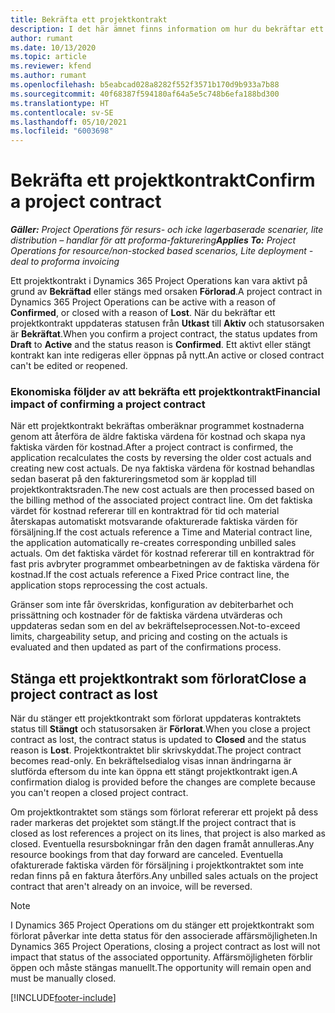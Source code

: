 ```yaml
---
title: Bekräfta ett projektkontrakt
description: I det här ämnet finns information om hur du bekräftar ett kontrakt i Project Operations.
author: rumant
ms.date: 10/13/2020
ms.topic: article
ms.reviewer: kfend
ms.author: rumant
ms.openlocfilehash: b5eabcad028a8282f552f3571b170d9b933a7b88
ms.sourcegitcommit: 40f68387f594180af64a5e5c748b6efa188bd300
ms.translationtype: HT
ms.contentlocale: sv-SE
ms.lasthandoff: 05/10/2021
ms.locfileid: "6003698"
---
```

# <a name="confirm-a-project-contract"></a><span data-ttu-id="a06d9-103">Bekräfta ett projektkontrakt</span><span class="sxs-lookup"><span data-stu-id="a06d9-103">Confirm a project contract</span></span>

<span data-ttu-id="a06d9-104">_**Gäller:** Project Operations för resurs- och icke lagerbaserade scenarier, lite distribution – handlar för att proforma-fakturering_</span><span class="sxs-lookup"><span data-stu-id="a06d9-104">_**Applies To:** Project Operations for resource/non-stocked based scenarios, Lite deployment - deal to proforma invoicing_</span></span>

<span data-ttu-id="a06d9-105">Ett projektkontrakt i Dynamics 365 Project Operations kan vara aktivt på grund av **Bekräftad** eller stängs med orsaken **Förlorad**.</span><span class="sxs-lookup"><span data-stu-id="a06d9-105">A project contract in Dynamics 365 Project Operations can be active with a reason of **Confirmed**, or closed with a reason of **Lost**.</span></span> <span data-ttu-id="a06d9-106">När du bekräftar ett projektkontrakt uppdateras statusen från **Utkast** till **Aktiv** och statusorsaken är **Bekräftat**.</span><span class="sxs-lookup"><span data-stu-id="a06d9-106">When you confirm a project contract, the status updates from **Draft** to **Active** and the status reason is **Confirmed**.</span></span> <span data-ttu-id="a06d9-107">Ett aktivt eller stängt kontrakt kan inte redigeras eller öppnas på nytt.</span><span class="sxs-lookup"><span data-stu-id="a06d9-107">An active or closed contract can't be edited or reopened.</span></span> 

### <a name="financial-impact-of-confirming-a-project-contract"></a><span data-ttu-id="a06d9-108">Ekonomiska följder av att bekräfta ett projektkontrakt</span><span class="sxs-lookup"><span data-stu-id="a06d9-108">Financial impact of confirming a project contract</span></span>

<span data-ttu-id="a06d9-109">När ett projektkontrakt bekräftas omberäknar programmet kostnaderna genom att återföra de äldre faktiska värdena för kostnad och skapa nya faktiska värden för kostnad.</span><span class="sxs-lookup"><span data-stu-id="a06d9-109">After a project contract is confirmed, the application recalculates the costs by reversing the older cost actuals and creating new cost actuals.</span></span> <span data-ttu-id="a06d9-110">De nya faktiska värdena för kostnad behandlas sedan baserat på den faktureringsmetod som är kopplad till projektkontraktsraden.</span><span class="sxs-lookup"><span data-stu-id="a06d9-110">The new cost actuals are then processed based on the billing method of the associated project contract line.</span></span> <span data-ttu-id="a06d9-111">Om det faktiska värdet för kostnad refererar till en kontraktrad för tid och material återskapas automatiskt motsvarande ofakturerade faktiska värden för försäljning.</span><span class="sxs-lookup"><span data-stu-id="a06d9-111">If the cost actuals reference a Time and Material contract line, the application automatically re-creates corresponding unbilled sales actuals.</span></span> <span data-ttu-id="a06d9-112">Om det faktiska värdet för kostnad refererar till en kontraktrad för fast pris avbryter programmet ombearbetningen av de faktiska värdena för kostnad.</span><span class="sxs-lookup"><span data-stu-id="a06d9-112">If the cost actuals reference a Fixed Price contract line, the application stops reprocessing the cost actuals.</span></span>

<span data-ttu-id="a06d9-113">Gränser som inte får överskridas, konfiguration av debiterbarhet och prissättning och kostnader för de faktiska värdena utvärderas och uppdateras sedan som en del av bekräftelseprocessen.</span><span class="sxs-lookup"><span data-stu-id="a06d9-113">Not-to-exceed limits, chargeability setup, and pricing and costing on the actuals is evaluated and then updated as part of the confirmations process.</span></span>

## <a name="close-a-project-contract-as-lost"></a><span data-ttu-id="a06d9-114">Stänga ett projektkontrakt som förlorat</span><span class="sxs-lookup"><span data-stu-id="a06d9-114">Close a project contract as lost</span></span>

<span data-ttu-id="a06d9-115">När du stänger ett projektkontrakt som förlorat uppdateras kontraktets status till **Stängt** och statusorsaken är **Förlorat**.</span><span class="sxs-lookup"><span data-stu-id="a06d9-115">When you close a project contract as lost, the contract status is updated to **Closed** and the status reason is **Lost**.</span></span> <span data-ttu-id="a06d9-116">Projektkontraktet blir skrivskyddat.</span><span class="sxs-lookup"><span data-stu-id="a06d9-116">The project contract becomes read-only.</span></span> <span data-ttu-id="a06d9-117">En bekräftelsedialog visas innan ändringarna är slutförda eftersom du inte kan öppna ett stängt projektkontrakt igen.</span><span class="sxs-lookup"><span data-stu-id="a06d9-117">A confirmation dialog is provided before the changes are complete because you can't reopen a closed project contract.</span></span>

<span data-ttu-id="a06d9-118">Om projektkontraktet som stängs som förlorat refererar ett projekt på dess rader markeras det projektet som stängt.</span><span class="sxs-lookup"><span data-stu-id="a06d9-118">If the project contract that is closed as lost references a project on its lines, that project is also marked as closed.</span></span> <span data-ttu-id="a06d9-119">Eventuella resursbokningar från den dagen framåt annulleras.</span><span class="sxs-lookup"><span data-stu-id="a06d9-119">Any resource bookings from that day forward are canceled.</span></span> <span data-ttu-id="a06d9-120">Eventuella ofakturerade faktiska värden för försäljning i projektkontraktet som inte redan finns på en faktura återförs.</span><span class="sxs-lookup"><span data-stu-id="a06d9-120">Any unbilled sales actuals on the project contract that aren't already on an invoice, will be reversed.</span></span>

> [!NOTE]
> <span data-ttu-id="a06d9-121">I Dynamics 365 Project Operations om du stänger ett projektkontrakt som förlorat påverkar inte detta status för den associerade affärsmöjligheten.</span><span class="sxs-lookup"><span data-stu-id="a06d9-121">In Dynamics 365 Project Operations, closing a project contract as lost will not impact that status of the associated opportunity.</span></span> <span data-ttu-id="a06d9-122">Affärsmöjligheten förblir öppen och måste stängas manuellt.</span><span class="sxs-lookup"><span data-stu-id="a06d9-122">The opportunity will remain open and must be manually closed.</span></span>


[!INCLUDE[footer-include](../../includes/footer-banner.md)]